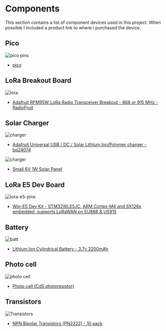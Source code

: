 # Components

This section contains a list of component devices used in this project. When possible I included a product link to where I purchased the device.

## Pico

![pico pins](img/pico-pins.png)

* [pico](https://www.adafruit.com/product/4864)

## LoRa Breakout Board

![lora](img/lora-breakout-board.png)

* [Adafruit RFM95W LoRa Radio Transceiver Breakout - 868 or 915 MHz - RadioFruit](https://www.adafruit.com/product/3072)

## Solar Charger

![charger](img/Adafruit-charger-bq24074.jpg)

* [Adafruit Universal USB / DC / Solar Lithium Ion/Polymer charger - bq24074](https://www.adafruit.com/product/4755)

![charger](img/solar-panel.png)

* [Small 6V 1W Solar Panel](https://www.adafruit.com/product/3809)

## LoRa E5 Dev Board

![lora-e5-pins](img/lora-e5-dev-kit-pins.jpg)

* [Wio-E5 Dev Kit - STM32WLE5JC, ARM Cortex-M4 and SX126x embedded, supports LoRaWAN on EU868 & US915](https://www.seeedstudio.com/LoRa-E5-Dev-Kit-p-4868.html)

## Battery

![batt](img/batt.jpeg)

* [Lithium Ion Cylindrical Battery - 3.7v 2200mAh](https://www.adafruit.com/product/1781)

## Photo cell

![photo cell](img/photo-cell.jpeg)

* [Photo cell (CdS photoresistor)](https://www.adafruit.com/product/161)

## Transistors

![Transistors](img/transistor.jpeg)

* [NPN Bipolar Transistors (PN2222) - 10 pack
](https://www.adafruit.com/product/756)

